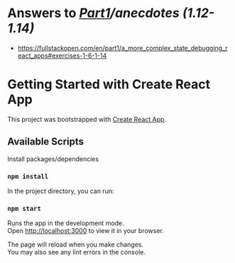 # Answers to _[Part1](../)/anecdotes (1.12-1.14)_

- https://fullstackopen.com/en/part1/a_more_complex_state_debugging_react_apps#exercises-1-6-1-14

# Getting Started with Create React App

This project was bootstrapped with [Create React App](https://github.com/facebook/create-react-app).

## Available Scripts

Install packages/dependencies

### `npm install`

In the project directory, you can run:

### `npm start`

Runs the app in the development mode.\
Open [http://localhost:3000](http://localhost:3000) to view it in your browser.

The page will reload when you make changes.\
You may also see any lint errors in the console.
